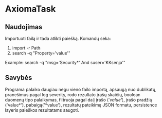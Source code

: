 # AxiomaTask

## Naudojimas

Importuoti failą ir tada atlikti paiešką. Komandų seka:
1. import -r Path 
2. search -q "Property='value'"

Example: search -q "msg='Security*' And suser='KKsenja'" 

## Savybės
Programa palaiko daugiau negu vieno failo importą, apsaugą nuo dublikatų, pranešimus pagal log severity, rodo rezultato įrašų skaičių, boolean duomenų tipo palaikymas, 
filtruoja pagal dalį įrašo ('*value*'), įrašo pradžią ('value*'), pabaigą('*value'), rezultatų pateikimą JSON formatu, persistence layeris paieškos rezultatams saugoti.
